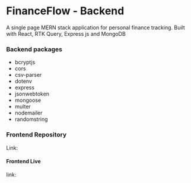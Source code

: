 # FinanceFlow - Backend

A single page MERN stack application for personal finance tracking. Built with React, RTK Query, Express js and MongoDB

### Backend packages
- bcryptjs
- cors
- csv-parser
- dotenv
- express
- jsonwebtoken
- mongoose
- multer
- nodemailer
- randomstring

### Frontend Repository
Link:

#### Frontend Live
link: 